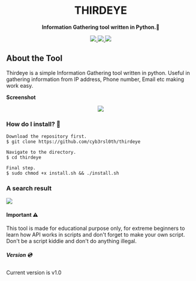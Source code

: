 <h1 align="center">
  THIRDEYE
</h1>
<p align="center">
  <b>Information Gathering tool written in Python.🐍</b>
</p>
<p align="center">
  <a href="https://docs.python.org/3/download.html">
    <img src="https://img.shields.io/badge/Python-3.x/2.x-green.svg">
  </a>
  <a href="https://github.com/cyb3rsl0th/thirdeye">
    <img src="https://img.shields.io/badge/Version-v1.0%20(stable)-blue.svg">
  </a>
  <a href="https://github.com/cyb3rsl0th/thirdeye/blob/main/LICENSE">
    <img src="https://img.shields.io/badge/license-MIT-green">
  </a> 
</p>
<h2>
  About the Tool
</h2>
<p>
  Thirdeye is a simple Information Gathering tool written in python. Useful in gathering information from IP address, Phone number, Email etc     
  making work easy.
</p>
<p>
  <b>Screenshot</b>
</p>
<p align="center">
  <a>
    <img src="https://github.com/cyb3rsl0th/thirdeye/blob/main/images/thirdeye1.png">
  </a>
</p>
<h3>
  How do I install? 🤔
</h3>

```
Download the repository first.
$ git clone https://github.com/cyb3rsl0th/thirdeye

Navigate to the directory.
$ cd thirdeye

Final step.
$ sudo chmod +x install.sh && ./install.sh
```

<h3>A search result</h3>
<p aligh="center">
  <a>
    <img src="https://github.com/cyb3rsl0th/thirdeye/blob/main/images/thirdeye2.png">
  </a>
</p>
<h4>Important ⚠️</h4>

This tool is made for educational purpose only, for extreme beginners to learn how API works in scripts and don't forget to make your own script. Don't be a script kiddie and don't do anything illegal.

<h5>Version 💿</h5>

Current version is v1.0
